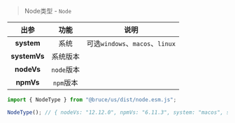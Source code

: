 > Node类型 - `Node`

出参|功能|说明
:-:|:-:|-
**system**|系统|可选`windows`、`macos`、`linux`
**systemVs**|系统版本
**nodeVs**|`node`版本
**npmVs**|`npm`版本

```js
import { NodeType } from "@bruce/us/dist/node.esm.js";

NodeType(); // { nodeVs: "12.12.0", npmVs: "6.11.3", system: "macos", systemVs: "18.7.0" }
```